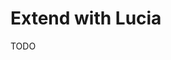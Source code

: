 # Extend with Lucia

<!--
https://github.com/ved-websites/fullstacked
https://github.com/lucia-auth/lucia/issues/1275
-->

TODO
